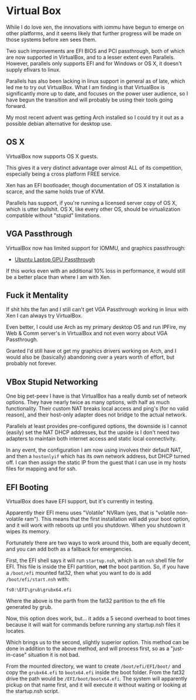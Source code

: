 
# Virtual Box

While I do love xen, the innovations with iommu have begun to emerge on other platforms, and it seems likely that further progress will be made on those systems before xen sees them.

Two such improvements are EFI BIOS and PCI passthrough, both of which are now supported in VirtualBox, and to a lesser extent even Parallels.  However, parallels only supports EFI and for Windows or OS X, it doesn't supply efivars to linux.

Parallels has also been lacking in linux support in general as of late, which led me to try out VirtualBox.  What I am finding is that VirtualBox is significantly more up to date, and focuses on the power user audience, so I have begun the transition and will probably be using their tools going forward.

My most recent advent was getting Arch installed so I could try it out as a possible debian alternative for desktop use.


## OS X

VirtualBox now supports OS X guests.

This gives it a very distinct advantage over almost ALL of its competition, especially being a cross platform FREE service.

Xen has an EFI bootloader, though documentation of OS X installation is scarce, and the same holds true of KVM.

Parallels has support, if you're running a licensed server copy of OS X, which is utter bullshit.  OS X, like every other OS, should be virtualization compatible without "stupid" limitations.


## VGA Passthrough

VirtualBox now has limited support for IOMMU, and graphics passthrough:

- [Ubuntu Laptop GPU Passthrough](http://askubuntu.com/questions/202926/how-to-use-nvidia-geforce-m310-on-ubuntu-12-10-running-as-guest-in-virtualbox)

If this works even with an additional 10% loss in performance, it would still be a better place than where I am with Xen.


## Fuck it Mentality

If shit hits the fan and I still can't get VGA Passthrough working in linux with Xen I can always try VirtualBox.

Even better, I could use Arch as my primary desktop OS and run IPFire, my Web & Comm server's in VirtualBox and not even worry about VGA Passthrough.

Granted I'd still have ot get my graphics drivers working on Arch, and I would also be (basically) abandoning over a years worth of effort, but probably not forever.


## VBox Stupid Networking

One big pet-peev I have is that VirtualBox has a really dumb set of network options.  They have nearly twice as many options, with half as much functionality.  Their custom NAT breaks local access and ping's (for no valid reason), and their host-only adapter does not bridge to the actual network.

Parallels at least provides pre-configured options, the downside is I cannot (easily) set the NAT DHCP addresses, but the upside is I don't need two adapters to maintain both internet access and static local connectivity.

In any event, the configuration I am now using involves their default NAT, and then a `hostonlyif` which has its own network address, but DHCP turned off.  I can then assign the static IP from the guest that I can use in my hosts files for mapping and for ssh.


## EFI Booting

VirtualBox does have EFI support, but it's currently in testing.

Apparently their EFI menu uses "Volatile" NVRam (yes, that is "volatile non-volatile ram").  This means that the first installation will add your boot option, and it will work with reboots up until you shutdown.  When you shutdown it wipes its memory.

Fortunately there are two ways to work around this, both are equally decent, and you can add both as a fallback for emergencies.

First, the EFI shell says it will run `startup.nsh`, which is an `nsh` shell file for EFI.  This file is inside the EFI partition, **not** the boot partition.  So, if you have a `/boot/efi` mounted fat32, then what you want to do is add `/boot/efi/start.nsh` with:

    fs0:\EFI\grub\grubx64.efi

Where the above is the parth from the fat32 partition to the efi file generated by grub.

Now, this option does work, but... it adds a 5 second overhead to boot times because it will wait for commands before running any startup.nsh files it locates.

Which brings us to the second, slightly superior option.  This method can be done in addition to the above method, and will process first, so as a "just-in-case" situation it is not bad.

From the mounted directory, we want to create `/boot/efi/EFI/boot/` and copy the `grubx64.efi` to `bootx64.efi` inside the boot folder.  From the fat32 drive the path would be `/EFI/boot/bootx64.efi`.  The system will apparently pickup on that name first, and it will execute it without waiting or looking at the startup.nsh script.

